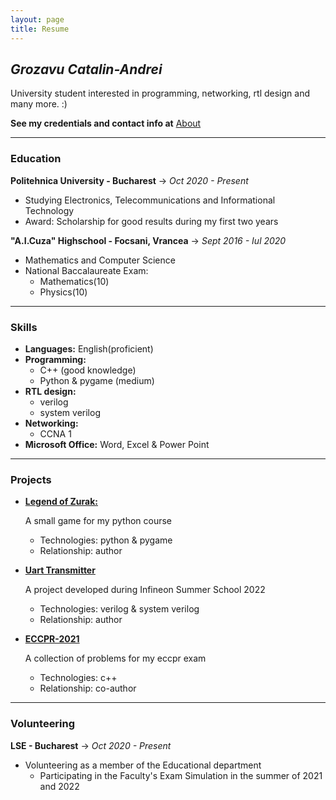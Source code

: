 ```yaml
---
layout: page
title: Resume
---
```


## *Grozavu Catalin-Andrei*
University student interested in programming, networking, rtl design and many more. :)

**See my credentials and contact info at** [About](./about)

---
### **Education**
**Politehnica University - Bucharest** -> *Oct 2020 - Present*

- Studying Electronics, Telecommunications and Informational Technology
- Award: Scholarship for good results during my first two years

**"A.I.Cuza" Highschool - Focsani, Vrancea** -> *Sept 2016 - Iul 2020*
- Mathematics and Computer Science
- National Baccalaureate Exam:
    - Mathematics(10)
    - Physics(10)

---

### **Skills**

- **Languages:** English(proficient)
- **Programming:**
    - C++ (good knowledge)
    - Python & pygame (medium)
- **RTL design:**
    - verilog
    - system verilog
- **Networking:**
    - CCNA 1
- **Microsoft Office:** Word, Excel & Power Point

---

### **Projects**

- [**Legend of Zurak:**](https://github.com/eazyistired/legend_of_zurak)

    A small game for my python course

    - Technologies: python & pygame
    - Relationship: author

- [**Uart Transmitter**](https://github.com/eazyistired/UART_TRANSMITTER)

    A project developed during Infineon Summer School 2022

    - Technologies: verilog & system verilog
    - Relationship: author
    
- [**ECCPR-2021**](https://github.com/eazyistired/ECCPR-2021)

    A collection of problems for my eccpr exam

    - Technologies: c++
    - Relationship: co-author

---

### **Volunteering**

**LSE - Bucharest** -> *Oct 2020 - Present*

- Volunteering as a member of the Educational department
    - Participating in the Faculty's Exam Simulation in the summer of 2021 and 2022